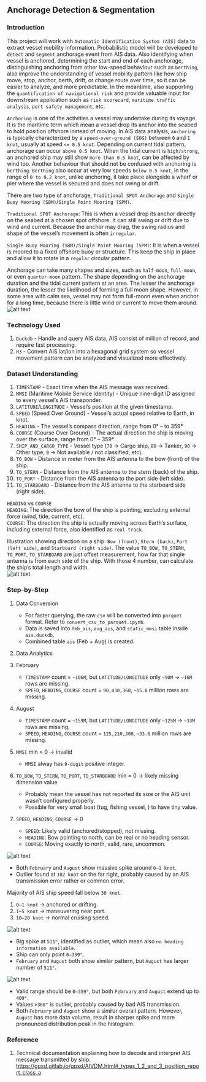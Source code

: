## Anchorage Detection & Segmentation
### Introduction
This project will work with `Automatic Identification System (AIS)` data to extract vessel mobility information. Probabilistic model will be developed to `detect` and `segment` anchorage event from AIS data. Also identifying when vessel is anchored, determining the start and end of each anchorage, distinguishing anchoring from other low-speed behaviour such as `berthing`, also improve the understanding of vessel mobility pattern like how ship move, stop, anchor, berth, drift, or change route over time, so it can be easier to analyze, and more predictable. In the meantime, also supporting the `quantification of navigational risk` and provide valuable input for downstream application such as `risk scorecard`, `maritime traffic analysis`, `port safety management`, etc.

`Anchoring` is one of the activities a vessel may undertake during its voyage. It is the maritime term which mean a vessel drop its anchor into the seabed to hold position offshore instead of moving. In AIS data analysis, `anchoring` is typically characterized by a `speed-over-ground (SOG)` between `0` and `1 knot`, usually at speed `<= 0.5 knot`. Depending on current tidal pattern, anchorage can occur `above 0.5 knot`. When the tidal current is `high/strong`, an anchored ship may still show `more than 0.5 knot`, can be affected by wind too. Another behaviour that should not be confused with anchoring is `berthing`. `Berthing` also occur at very low speeds `below 0.5 knot`, in the range of `0 to 0.2 knot`, unlike anchoring, it take place alongside a wharf or pier where the vessel is secured and does not swing or drift.

There are two type of anchorage, `Traditional SPOT Anchorage` and `Single Buoy Mooring (SBM)`/`Single Point Mooring (SPM)`.

`Traditional SPOT Anchorage`: This is when a vessel drop its anchor directly on the seabed at a chosen spot offshore. It can still swing or drift due to wind and current. Because the anchor may drag, the swing radius and shape of the vessel’s movement is often `irregular`.

`Single Buoy Mooring (SBM)/Single Point Mooring (SPM)`: It is when a vessel is moored to a fixed offshore buoy or structure. This keep the ship in place and allow it to rotate in a `regular` circular pattern.

Anchorage can take many shapes and sizes, such as `half-moon`, `full-moon`, or even `quarter-moon` pattern. The shape  depending on the anchorage duration and the tidal current pattern at an area. The lesser the anchorage duration, the lesser the likelihood of forming a full moon shape. However, in some area with calm sea, vessel may not form full-moon even when anchor for a long time, because there is little wind or current to move them around.
![alt text](image/image-1.png)

### Technology Used
1. `Duckdb` - Handle and query AIS data, AIS consist of million of record, and require fast processing.
2. `H3` - Convert AIS lat/lon into a hexagonal grid system so vessel movement pattern can be analyzed and visualized more effectively.

### Dataset Understanding
1. `TIMESTAMP` - Exact time when the AIS message was received.
2. `MMSI` (Maritime Mobile Service Identity) - Unique nine-digit ID assigned to every vessel’s AIS transponder.
3. `LATITUDE`/`LONGITUDE` - Vessel’s position at the given timestamp.
4. `SPEED` (Speed Over Ground) - Vessel’s actual speed relative to Earth, in knot.
5. `HEADING` - The vessel’s compass direction, range from 0° – to 359°
6. `COURSE` (Course Over Ground) - The actual direction the ship is moving over the surface, range from 0° – 359°.
7. `SHIP_AND_CARGO_TYPE` - Vessel type (`70` → Cargo ship, `80` → Tanker, `90` → Other type, `0` → Not available / not classified, etc).
8. `TO_BOW` - Distance in meter from the AIS antenna to the bow (front) of the ship.
9. `TO_STERN` - Distance from the AIS antenna to the stern (back) of the ship.
10. `TO_PORT` - Distance from the AIS antenna to the port side (left side).
11. `TO_STARBOARD` - Distance from the AIS antenna to the starboard side (right side).

`HEADING` vs `COURSE`<br>
`HEADING`: The direction the bow of the ship is pointing, excluding external force (wind, tide, current, etc).<br>
`COURSE`: The direction the ship is actually moving across Earth’s surface, including external force, also identified as `real track`.

Illustration showing direction on a ship: `Bow (front)`, `Stern (back)`, `Port (left side)`, and `Starboard (right side)`. The value `TO_BOW,` `TO_STERN`, `TO_PORT`, `TO_STARBOARD` are just offset measurement, how far that single antenna is from each side of the ship. With those 4 number, can calculate the ship’s total length and width.<br>
![alt text](image/image-2.png)

### Step-by-Step
1. Data Conversion
    - For faster querying, the raw `csv` will be converted into `parquet` format. Refer to `convert_csv_to_parquet.ipynb`.
    - Data is saved into `feb_ais`, `aug_ais`, and `static_mmsi` table inside `ais.duckdb`.
    - Combined table `ais` (Feb + Aug) is created.
2. Data Analytics

1. February
    - `TIMESTAMP` count = `~106M`, but `LATITUDE/LONGITUDE` only `~90M` → `~16M` rows are missing. 
    - `SPEED`, `HEADING`, `COURSE` count = `90,430,360`, `~15.8` million rows are missing.
2. August
    - `TIMESTAMP` count = `~159M`, but `LATITUDE/LONGITUDE` only `~125M` → `~33M` rows are missing.
    - `SPEED`, `HEADING`, `COURSE` count = `125,210,300`, `~33.6` million rows are missing.
3. `MMSI` min = 0 → invalid
    - `MMSI` alway has `9-digit` positive integer.
4. `TO_BOW`, `TO_STERN`, `TO_PORT`, `TO_STARBOARD` min = 0 → likely missing dimension value
    - Probably mean the vessel has not reported its size or the AIS unit wasn’t configured properly.
    - Possible for very small boat (tug, fishing vessel, ) to have tiny value.
5. `SPEED`, `HEADING`, `COURSE` → 0
    - `SPEED`: Likely valid (anchored/stopped), not missing.
    - `HEADING`: Bow pointing to north, can be real or no heading sensor.
    - `COURSE`: Moving exactly to north, valid, rare, uncommon.

![alt text](image/image-3.png)

- Both `February` and `August` show massive spike around `0–1 knot`.
- Outlier found at `102 knot` on the far right, probably caused by an AIS transmission error rather or common error.

Majority of AIS ship speed fall below `30 knot`.
1. `0–1 knot` → anchored or drifting.
2. `1–5 knot` → maneuvering near port.
3. `10–20 knot` → normal cruising speed.

![alt text](image/image-4.png)

- Big spike at `511°`, identified as outlier, which mean also `no heading information available`.
- Ship can only point `0–359°`.
- `February` and `August` both show similar pattern, but `August` has larger number of `511°`.

![alt text](image/image-5.png)

- Valid range should be `0–359°`, but both `February` and `August` extend up to `409°`.
- Values `>360°` is outlier, probably caused by bad AIS transmission.
- Both `February` and `August` show a similar overall pattern. However, `August` has more data volume, result in sharper spike and more pronounced distribution peak in the histogram.

### Reference
1. Technical documentation explaining how to decode and interpret AIS message transmitted by ship: https://gpsd.gitlab.io/gpsd/AIVDM.html#_types_1_2_and_3_position_report_class_a
